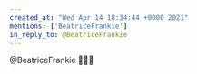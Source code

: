 ```yaml
---
created_at: "Wed Apr 14 18:34:44 +0000 2021"
mentions: ['BeatriceFrankie']
in_reply_to: @BeatriceFrankie
---
```


@BeatriceFrankie 🤣🤣🤣